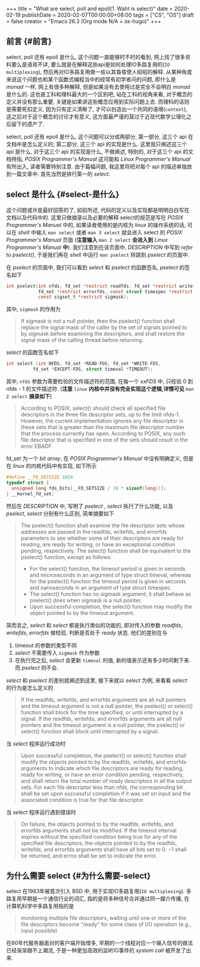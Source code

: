+++
title = "What are select, poll and epoll(1. Waht is select)"
date = 2020-02-19
publishDate = 2020-02-07T00:00:00+08:00
tags = ["CS", "OS"]
draft = false
creator = "Emacs 26.3 (Org mode N/A + ox-hugo)"
+++

## 前言 {#前言}

select, poll 还有 epoll 是什么, 这个问题一直能够时不时的看到, 网上找了很多资料要么是语焉不详, 要么就是在解释这些api是如何处理IO多路复用的(`IO multiplexing`), 然后再对IO多路复用做一些以其昏昏使人昭昭的解释. 从某种角度来说这个问题也和某个函数式编程当中的经常有初学者问的问题, 即什么是 _monad_ 一样, 网上有很多种解释, 但是如果没有去使用过是完全不会明白 _monad_ 是什么的. 这也是工科和理科最大的一个区别吧, 站在工科的视角来看, 对于概念的定义并没有那么重要, 关键是如果讲这些概念应用到实际问题上去. 而理科的话则是需要死扣定义, 因为只有定义清晰了, 才可以创造出一个共同的语境(`context`), 这之后对于这个概念的讨论才有意义, 这方面最严谨的莫过于近现代数学公理化之后留下的遗产了.

select, poll 还有 epoll 是什么, 这个问题可以分成两部分, 第一部分, 这三个 api 在文档中是怎么定义的; 第二部分, 这三个 api 的实现是什么.
这里我只阐述这三个 api 是什么, 对于这三个 api 的实现是什么, 不做阐述, 特别的, 对于这三个 api 的文档特指, _POSIX Programmer's Manual_ 这可能和 _Linux Programmer's Manual_ 有所出入, 读者需要特别注意. 由于篇幅问题, 我这里将把对每个 api 的描述单独放到一篇文章中. 首先当然是排行第一的 _select_.


## select 是什么 {#select-是什么}

这个问题或许是最好回答的了, 如前所述, 代码的定义以及实现都是明明白白写在文档以及代码中的. 这里只做摘录以及必要的解释
select的规范是写在 _POSIX Programmer's Manual_ 中的, 如果读者使用的是内核为 _linux_ 的操作系统的话, 可以在 _shell_ 中输入 `man select` 或者 `man 3 select` 就会进入 select 的 _POSIX Programmer's Manual_ 页面 (**注意输入** `man 2 select` **会进入到** _Linux Programmer's Manual_ **中**). 我们注意到在该页面中, _DESCRIPTION_ 中写到 _refer to pselect()_, 于是我们再在 _shell_ 中运行 `man pselect` 转跳到 _pselect_ 的页面中.

在 _pselect_ 的页面中, 我们可以看到 _select_ 和 _pselect_ 的函数签名, _pselect_ 的签名如下

```c
int pselect(int nfds, fd_set *restrict readfds, fd_set *restrict writefds,
            fd_set *restrict errorfds, const struct timespec *restrict timeout,
            const sigset_t *restrict sigmask);
```

其中, `sigmask` 的作用为

> If sigmask is not a null pointer, then the pselect() function shall replace the signal mask of the caller by the set of signals pointed to by sigmask before examining the descriptors, and shall restore the signal mask of the calling thread before
> returning.

_select_ 的函数签名如下

```c
int select (int NFDS, fd_set *READ-FDS, fd_set *WRITE-FDS,
          fd_set *EXCEPT-FDS, struct timeval *TIMEOUT);
```

其中, `nfds` 参数为需要检验的文件描述符的范围, 在每一个 _xxFDS_ 中, 只校验 0 到 nfds - 1 的文件描述符. (**注意** `linux` **内核中并没有完全实现这个逻辑,详情可见** `man 2 select` **摘录如下**)

> According  to  POSIX, select() should check all specified file descriptors in the three file descriptor sets, up to the limit
> nfds-1.  However, the current implementation ignores any file descriptor in these sets that is greater than the maximum  file
> descriptor number that the process currently has open.  According to POSIX, any such file descriptor that is specified in one
> of the sets should result in the error EBADF.

fd\_set 为一个 _bit array_, 在 _POSIX Programmer's Manual_ 中没有明确定义, 但是在 _linux_ 的内核代码中有实现, 如下所示

```c
#define __FD_SETSIZE 1024
typedef struct {
  unsigned long fds_bits[__FD_SETSIZE / (8 * sizeof(long))];
} __kernel_fd_set;
```

然后在 _DESCRIPTION_ 中, 写明了 _pselect_ , _select_ 执行了什么功能, 以及 _pselect_, _select_ 分别有什么区别, 简单摘要如下

> The pselect() function shall examine the file descriptor sets whose addresses are passed in the readfds, writefds,
> and  errorfds  parameters  to see whether some of their descriptors are ready for reading, are ready for writing,
> or have an exceptional condition pending, respectively.
> The select() function shall be equivalent to the pselect() function, except as follows:
>
> -   For the select() function, the timeout period is given in seconds  and  microseconds  in  an  argument  of  type  struct
>     timeval,  whereas  for  the  pselect() function the timeout period is given in seconds and nanoseconds in an argument of
>     type struct timespec.
> -   The select() function has no sigmask argument; it shall behave as pselect() does when sigmask is a null pointer.
> -   Upon successful completion, the select() function may modify the object pointed to by the timeout argument.

简而言之, _select_ 和 _select_ 都是执行类似的功能的, 即对传入的参数 _readfds_, _writefds_, _errorfds_ 做校验, 判断是否处于 _ready_ 状态.
他们的差别在与

1.  timeout 的参数的类型不同
2.  _select_ 不需要传入 `sigmask` 作为参数
3.  在执行完之后, _select_ 会更新 `timeval` 的值, 新的值表示还有多少时间剩下来. 而 _pselect_ 则不会.

_select_ 和 _pselect_ 的差别就阐述到这里, 接下来就以 _select_ 为例, 来看看 _select_ 的行为是怎么定义的

> If the readfds, writefds, and errorfds arguments are all null pointers and the timeout argument is not a null pointer, the
> pselect() or select() function shall block for the time specified, or  until  interrupted  by  a  signal.  If  the  readfds,
> writefds, and errorfds arguments are all null pointers and the timeout argument is a null pointer, the pselect() or select()
> function shall block until interrupted by a signal.

当 _select_ 程序运行成功时

> Upon successful completion, the pselect() or select() function shall modify the objects pointed to by the readfds, writefds,
> and errorfds arguments to indicate which file descriptors are ready for reading, ready for writing, or have an error
> condition pending, respectively, and shall return the total number of ready descriptors in all the output sets. For each file
> descriptor less than nfds, the corresponding bit shall be set upon successful completion if it was set on input and the
> associated condition is true for that file descriptor.

当 _select_ 程序运行遇到错误时

> On failure, the objects pointed to by the readfds, writefds, and errorfds arguments shall not be modified. If the timeout
> interval expires without the specified condition being true for any of the specified file descriptors, the  objects  pointed
> to by the readfds, writefds, and errorfds arguments shall have all bits set to 0.
> −1 shall be returned, and errno shall be set to indicate the error.


## 为什么需要 select {#为什么需要-select}

select 在1983年被首次引入 BSD 中, 用于实现IO多路复用(`IO multiplexing`). 多路复用早期是一个通信行业的词汇, 指的是将多种信号合并通过同一媒介传播, 在计算机科学中多路复用指的是

> monitoring multiple file descriptors, waiting until one or more of the file descriptors
> become "ready" for some class of I/O operation (e.g., input possible)

在80年代服务器面对的客户端开始增多, 早期的一个线程对应一个输入信号的做法已经渐渐跟不上潮流, 于是一种更加高效的监听IO事件的 _system call_ 被开发了出来.
